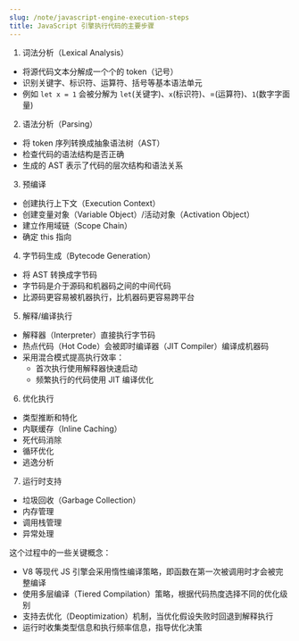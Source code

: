 ```yaml
---
slug: /note/javascript-engine-execution-steps
title: JavaScript 引擎执行代码的主要步骤
---
```


1. 词法分析（Lexical Analysis）
- 将源代码文本分解成一个个的 token（记号）
- 识别关键字、标识符、运算符、括号等基本语法单元
- 例如 `let x = 1` 会被分解为 `let`(关键字)、`x`(标识符)、=(运算符)、`1`(数字字面量)

2. 语法分析（Parsing）
- 将 token 序列转换成抽象语法树（AST）
- 检查代码的语法结构是否正确
- 生成的 AST 表示了代码的层次结构和语法关系

3. 预编译
- 创建执行上下文（Execution Context）
- 创建变量对象（Variable Object）/活动对象（Activation Object）
- 建立作用域链（Scope Chain）
- 确定 this 指向

4. 字节码生成（Bytecode Generation）
- 将 AST 转换成字节码
- 字节码是介于源码和机器码之间的中间代码
- 比源码更容易被机器执行，比机器码更容易跨平台

5. 解释/编译执行
- 解释器（Interpreter）直接执行字节码
- 热点代码（Hot Code）会被即时编译器（JIT Compiler）编译成机器码
- 采用混合模式提高执行效率：
  - 首次执行使用解释器快速启动
  - 频繁执行的代码使用 JIT 编译优化

6. 优化执行
- 类型推断和特化
- 内联缓存（Inline Caching）
- 死代码消除
- 循环优化
- 逃逸分析

7. 运行时支持
- 垃圾回收（Garbage Collection）
- 内存管理
- 调用栈管理
- 异常处理

这个过程中的一些关键概念：

- V8 等现代 JS 引擎会采用惰性编译策略，即函数在第一次被调用时才会被完整编译
- 使用多层编译（Tiered Compilation）策略，根据代码热度选择不同的优化级别
- 支持去优化（Deoptimization）机制，当优化假设失败时回退到解释执行
- 运行时收集类型信息和执行频率信息，指导优化决策
